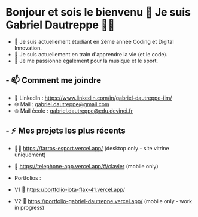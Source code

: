 # Bonjour et sois le bienvenu 👋 Je suis Gabriel Dautreppe 🧑‍💻

- 🔭 Je suis actuellement étudiant en 2ème année Coding et Digital Innovation.
- 🌱 Je suis actuellement en train d'apprendre la vie (et le code).
- 💚 Je me passionne également pour la musique et le sport.

## - 📫 Comment me joindre
- 👔 LinkedIn : https://www.linkedin.com/in/gabriel-dautreppe-iim/
- 🌐 Mail : gabriel.dautreppe@gmail.com
- 🌐 Mail école : gabriel.dautreppe@edu.devinci.fr

## - :zap: Mes projets les plus récents
- 🧑‍💻 https://farros-esport.vercel.app/ (desktop only - site vitrine uniquement)
- 📱 https://telephone-app.vercel.app/#/clavier (mobile only)

- Portfolios :
- V1 💩 https://portfolio-iota-flax-41.vercel.app/
- V2 🚧 https://portfolio-gabriel-dautreppe.vercel.app/ (mobile only - work in progress)
